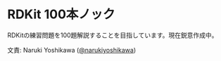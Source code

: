 # RDKit 100本ノック
RDKitの練習問題を100題解説することを目指しています。現在鋭意作成中。

文責: Naruki Yoshikawa ([@narukiyoshikawa](https://twitter.com/narukiyoshikawa))
